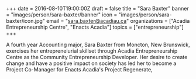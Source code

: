 +++
date = 2016-08-10T19:00:00Z
draft = false
title = "Sara Baxter"
banner = "images/person/sara-baxter/banner"
icon = "images/person/sara-baxter/icon.jpg"
email = "sara.baxter@acadiau.ca"
organizations = ["Acadia Entrepreneurship Centre", "Enacts Acadia"]
topics = ["entrepreneurship"]
+++

 A fourth year Accounting major, Sara Baxter from Moncton, New Brunswick, exercises her entrepreneiurial skillset through Acadia Entrepreneurship Centre as the Community Entrepreneurship Developer. Her desire to create change and have a positive impact on society has led her to become a Project Co-Manager for Enacts Acadia's Project Regenerate, 


